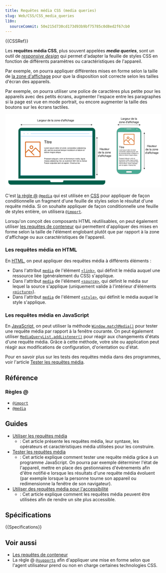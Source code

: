 ```yaml
---
title: Requêtes média CSS (media queries)
slug: Web/CSS/CSS_media_queries
l10n:
  sourceCommit: 50e215d730cd173d93b9bf75785c0d8ed2f67cb0
---
```


{{CSSRef}}

Les **requêtes média CSS**, plus souvent appelées **<i lang="en">media queries</i>**, sont un outil de [<i lang="en">responsive design</i>](/fr/docs/Learn/CSS/CSS_layout/Responsive_Design) qui permet d'adapter la feuille de styles CSS en fonction de différents paramètres ou caractéristiques de l'appareil.

Par exemple, on pourra appliquer différentes mises en forme selon la taille de [la zone d'affichage](/fr/docs/Glossary/Viewport) pour que la disposition soit correcte selon les tailles d'écran des appareils.

Par exemple, on pourra utiliser une police de caractères plus petite pour les appareils avec des petits écrans, augmenter l'espace entre les paragraphes si la page est vue en mode portrait, ou encore augmenter la taille des boutons sur les écrans tactiles.

![Un ordinateur portable et un smartphone, chacun avec une taille de zone d'affichage différente, où le contenu est agencé différemment grâce aux media queries.](media-queries.svg)

C'est [la règle @](/fr/docs/Web/CSS/At-rule) [`@media`](/fr/docs/Web/CSS/@media) qui est utilisée en [CSS](/fr/docs/Web/CSS) pour appliquer de façon conditionnelle un fragment d'une feuille de styles selon le résultat d'une requête média. Si on souhaite appliquer de façon conditionnelle une feuille de styles entière, on utilisera [`@import`](/fr/docs/Web/CSS/@import).

Lorsqu'on conçoit des composants HTML réutilisables, on peut également utiliser [les requêtes de conteneur](/fr/docs/Web/CSS/CSS_container_queries) qui permettent d'appliquer des mises en forme selon la taille de l'élément englobant plutôt que par rapport à la zone d'affichage ou aux caractéristiques de l'appareil.

### Les requêtes média en HTML

En [HTML](/fr/docs/Web/HTML), on peut appliquer des requêtes média à différents éléments&nbsp;:

- Dans l'attribut [`media`](/fr/docs/Web/HTML/Element/link#media) de l'élément [`<link>`](/fr/docs/Web/HTML/Element/link), qui définit le média auquel une ressource liée (généralement du CSS) s'applique.
- Dans l'attribut [`media`](/fr/docs/Web/HTML/Element/source#media) de l'élément [`<source>`](/fr/docs/Web/HTML/Element/source), qui définit le média sur lequel la source s'applique (uniquement valide à l'intérieur d'éléments [`<picture>`](/fr/docs/Web/HTML/Element/picture)).
- Dans l'attribut [`media`](/fr/docs/Web/HTML/Element/style#media) de l'élément [`<style>`](/fr/docs/Web/HTML/Element/style), qui définit le média auquel le style s'applique.

### Les requêtes média en JavaScript

En [JavaScript](/fr/docs/Web/JavaScript), on peut utiliser la méthode [`Window.matchMedia()`](/fr/docs/Web/API/Window/matchMedia) pour tester une requête média par rapport à la fenêtre courante. On peut également utiliser [`MediaQueryList.addListener()`](/fr/docs/Web/API/MediaQueryList/addListener) pour réagir aux changements d'états d'une requête média. Grâce à cette méthode, votre site ou application peut réagir aux modifications de configuration, d'orientation ou d'état.

Pour en savoir plus sur les tests des requêtes média dans des programmes, voir l'article [Tester les requêtes média](/fr/docs/Web/CSS/CSS_media_queries/Testing_media_queries).

## Référence

### Règles @

- [`@import`](/fr/docs/Web/CSS/@import)
- [`@media`](/fr/docs/Web/CSS/@media)

## Guides

- [Utiliser les requêtes média](/fr/docs/Web/CSS/CSS_media_queries/Using_media_queries)
  - : Cet article présente les requêtes média, leur syntaxe, les opérateurs et caractéristiques média utilisées pour les construire.
- [Tester les requêtes média](/fr/docs/Web/CSS/CSS_media_queries/Testing_media_queries)
  - : Cet article explique comment tester une requête média grâce à un programme JavaScript. On pourra par exemple déterminer l'état de l'appareil, mettre en place des gestionnaires d'évènements afin d'être notifié·e lorsque les résultats d'une requête média évoluent (par exemple lorsque la personne tourne son appareil ou redimensionne la fenêtre de son navigateur).
- [Utiliser des requêtes média pour l'accessibilité](/fr/docs/Web/CSS/CSS_media_queries/Using_media_queries_for_accessibility)
  - : Cet article explique comment les requêtes média peuvent être utilisées afin de rendre un site plus accessible.

## Spécifications

{{Specifications}}

## Voir aussi

- [Les requêtes de conteneur](/fr/docs/Web/CSS/CSS_container_queries)
- La règle @ [`@supports`](/fr/docs/Web/CSS/@supports) afin d'appliquer une mise en forme selon que l'agent utilisateur prend ou non en charge certaines technologies CSS.
